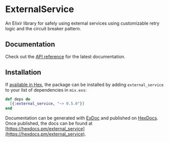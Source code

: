 # ExternalService

An Elixir library for safely using external services using customizable retry
logic and the circuit breaker pattern.

## Documentation

Check out the [API reference](https://hexdocs.pm/external_service/api-reference.html) for the latest documentation.

## Installation

If [available in Hex](https://hex.pm/docs/publish), the package can be installed
by adding `external_service` to your list of dependencies in `mix.exs`:

```elixir
def deps do
  [{:external_service, "~> 0.5.0"}]
end
```

Documentation can be generated with [ExDoc](https://github.com/elixir-lang/ex_doc)
and published on [HexDocs](https://hexdocs.pm). Once published, the docs can
be found at [https://hexdocs.pm/external_service](https://hexdocs.pm/external_service).

